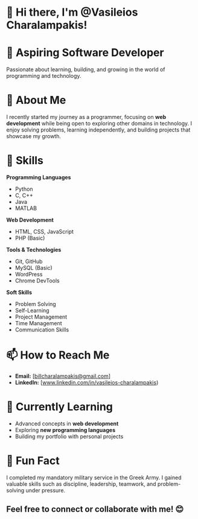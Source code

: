 # 👋 Hi there, I'm @Vasileios Charalampakis!  

# 🚀 Aspiring Software Developer 
Passionate about learning, building, and growing in the world of programming and technology.  

# 🌱 About Me  
I recently started my journey as a programmer, focusing on **web development** while being open to exploring other domains in technology. 
I enjoy solving problems, learning independently, and building projects that showcase my growth.  

# 🔧 Skills  
**Programming Languages**  
- Python  
- C, C++  
- Java  
- MATLAB  

**Web Development**  
- HTML, CSS, JavaScript  
- PHP (Basic)  

**Tools & Technologies**  
- Git, GitHub  
- MySQL (Basic)  
- WordPress  
- Chrome DevTools  

**Soft Skills**  
- Problem Solving  
- Self-Learning  
- Project Management  
- Time Management  
- Communication Skills  

# 📫 How to Reach Me  
- **Email:** [billcharalampakis@gmail.com]  
- **LinkedIn:** [www.linkedin.com/in/vasileios-charalampakis)    

# 🌱 Currently Learning  
- Advanced concepts in **web development**  
- Exploring **new programming languages**  
- Building my portfolio with personal projects  

# 🎉 Fun Fact  
I completed my mandatory military service in the Greek Army.
I gained valuable skills such as discipline, leadership, teamwork, and problem-solving under pressure.  


## Feel free to connect or collaborate with me! 😊

